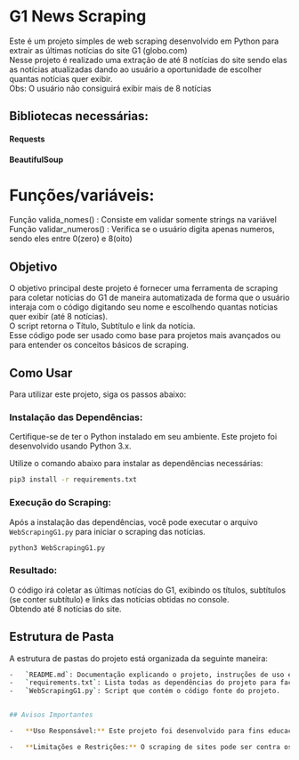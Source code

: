 # G1 News Scraping

Este é um projeto simples de web scraping desenvolvido em Python para extrair as últimas notícias do site G1 (globo.com)<br />
Nesse projeto é realizado uma extração de até 8 notícias do site sendo elas as notícias atualizadas dando ao usuário a oportunidade de escolher quantas notícias quer exibir.<br />
Obs: O usuário não consiguirá exibir mais de 8 notícias <br />



## Bibliotecas necessárias:

#### Requests
#### BeautifulSoup

# Funções/variáveis:

Função valida_nomes() : Consiste em validar somente strings na variável <br />
Função validar_numeros() : Verifica se o usuário digita apenas numeros, sendo eles entre 0(zero) e 8(oito)

## Objetivo

O objetivo principal deste projeto é fornecer uma ferramenta de scraping para coletar notícias do G1 de maneira automatizada de forma que o usuário interaja com o código digitando seu nome e escolhendo quantas notícias quer exibir (até 8 notícias). <br/>
O script retorna o Título, Subtítulo e link da notícia. <br/>
Esse código pode ser usado como base para projetos mais avançados ou para entender os conceitos básicos de scraping.

## Como Usar

Para utilizar este projeto, siga os passos abaixo:

### Instalação das Dependências:

Certifique-se de ter o Python instalado em seu ambiente. Este projeto foi desenvolvido usando Python 3.x.

Utilize o comando abaixo para instalar as dependências necessárias:

```bash
pip3 install -r requirements.txt
```

### Execução do Scraping:

Após a instalação das dependências, você pode executar o arquivo `WebScrapingG1.py` para iniciar o scraping das notícias.

```bash
python3 WebScrapingG1.py
```

### Resultado:

O código irá coletar as últimas notícias do G1, exibindo os títulos, subtítulos (se conter subtítulo) e links das notícias obtidas no console. <br />
Obtendo até 8 notícias do site.

## Estrutura de Pasta

A estrutura de pastas do projeto está organizada da seguinte maneira:

```bash
-   `README.md`: Documentação explicando o projeto, instruções de uso e informações gerais.
-   `requirements.txt`: Lista todas as dependências do projeto para facilitar a instalação.
-   `WebScrapingG1.py`: Script que contém o código fonte do projeto.


## Avisos Importantes

-   **Uso Responsável:** Este projeto foi desenvolvido para fins educacionais e de aprendizado. Sempre respeite os termos de serviço dos sites ao realizar web scraping.

-   **Limitações e Restrições:** O scraping de sites pode ser contra os termos de serviço de alguns sites. Verifique as políticas de uso e os limites de solicitação do site alvo antes de executar o código.
